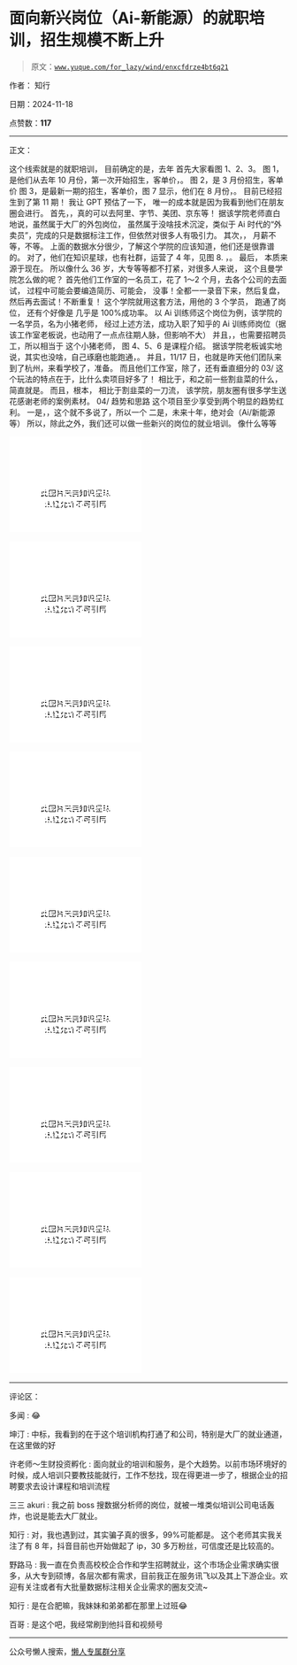 # 面向新兴岗位（Ai-新能源）的就职培训，招生规模不断上升

> 原文：[`www.yuque.com/for_lazy/wind/enxcfdrze4bt6q21`](https://www.yuque.com/for_lazy/wind/enxcfdrze4bt6q21)

作者： 知行

日期：2024-11-18

点赞数：**117**

* * *

正文：

这个线索就是的就职培训， 目前确定的是，去年 首先大家看图 1、2、3。 图 1，是他们从去年 10 月份，第一次开始招生，客单价，。 图 2，是 3 月份招生，客单价
图 3，是最新一期的招生，客单价，图 7 显示，他们在 8 月份，。 目前已经招生到了第 11 期！ 我让 GPT 预估了一下， 唯一的成本就是因为我看到他们在朋友圈会进行。
首先，，真的可以去阿里、字节、美团、京东等！ 据该学院老师直白地说，虽然属于大厂的外包岗位，
虽然属于没啥技术沉淀，类似于 Ai 时代的“外卖员”，完成的只是数据标注工作，但依然对很多人有吸引力。 其次，， 月薪不等，不等。
上面的数据水分很少，了解这个学院的应该知道，他们还是很靠谱的。 对了，他们在知识星球，也有社群，运营了 4 年，见图 8\. ，。 最后， 本质来源于现在。
所以像什么 36 岁，大专等等都不打紧，对很多人来说， 这个且曼学院怎么做的呢？ 首先他们工作室的一名员工，花了 1～2 个月，去各个公司的去面试，
过程中可能会要编造简历、可能会， 没事！全都一一录音下来，然后复盘，然后再去面试！不断重复！ 这个学院就用这套方法，用他的 3 个学员， 跑通了岗位，
还有个好像是 几乎是 100%成功率。 以 Ai 训练师这个岗位为例，该学院的一名学员，名为小猪老师，
经过上述方法，成功入职了知乎的 Ai 训练师岗位（据该工作室老板说，也动用了一点点往期人脉，但影响不大） 并且，，也需要招聘员工，所以相当于 这个小猪老师，
图 4、5、6 是课程介绍。 据该学院老板诚实地说，其实也没啥，自己琢磨也能跑通，。 并且，11/17 日，也就是昨天他们团队来到了杭州，来看学校了，准备。
而且他们工作室，除了，还有垂直细分的 03/ 这个玩法的特点在于，比什么卖项目好多了！ 相比于，和之前一些割韭菜的什么，简直就是。 而且，根本，
相比于割韭菜的一刀流， 该学院，朋友圈有很多学生送花感谢老师的案例素材。 04/ 趋势和思路 这个项目至少享受到两个明显的趋势红利。
一是，，这个就不多说了，所以一个 二是，未来十年，绝对会（Ai/新能源等） 所以，除此之外，我们还可以做一些新兴的岗位的就业培训。 像什么等等

![](img/112c8d60338a64d9ae4d156d2a2b8694.png "None")

![](img/f5b79c4c68ad4434a5e073c1646efb11.png "None")

![](img/5e6b396220aadcb6a56cd94b0145a1e5.png "None")

![](img/8d97f18f97721e1bac67539e317dde97.png "None")

![](img/da640fba312ce85fd1c6f453e104b7ce.png "None")

![](img/5e8a30a63f6e01342768516579b9f6b3.png "None")

![](img/c0edc1c010f3f9ed8729dc8b1d1276f8.png "None")

![](img/a0397743387f9da077c8c01c128c1bec.png "None")

![](img/32c43d8c73b2173e699b41d624c3382b.png "None")

* * *

评论区：

多闻 : 😂

坤汀 : 中标，我看到的在于这个培训机构打通了和公司，特别是大厂的就业通道，在这里做的好

许老师～生财投资孵化 : 面向就业的培训和服务，是个大趋势。以前市场环境好的时候，成人培训只要教技能就行，工作不愁找，现在得更进一步了，根据企业的招聘要求去设计课程和培训流程

三三 akuri : 我之前 boss 搜数据分析师的岗位，就被一堆类似培训公司电话轰炸，也说是能去大厂就业。

知行 : 对，我也遇到过，其实骗子真的很多，99%可能都是。 这个老师其实我关注了有 8 年，抖音目前也开始做起了 ip，30 多万粉丝，可信度还是比较高的。

野路马 : 我一直在负责高校校企合作和学生招聘就业，这个市场企业需求确实很多，从大专到硕博，各层次都有需求，目前我正在服务讯飞以及其上下游企业。欢迎有关注或者有大批量数据标注相关企业需求的圈友交流~

知行 : 是在合肥嘛，我妹妹和弟弟都在那里上过班😂

百哥 : 是这个吧，我经常刷到他抖音和视频号

* * *

公众号懒人搜索，[懒人专属群分享](https://lazybook.fun/#/blog/group)